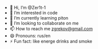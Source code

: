- 👋 Hi, I’m @Zer1t-1
- 👀 I’m interested in code
- 🌱 I’m currently learning piton
- 💞️ I’m looking to collaborate on me
- 📫 How to reach me zgrekov@gmail.com
- 😄 Pronouns: rus/en
- ⚡ Fun fact: like energe drinks and smoke

<!---
Zer1t-1/Zer1t-1 is a ✨ special ✨ repository because its `README.md` (this file) appears on your GitHub profile.
You can click the Preview link to take a look at your changes.
--->
